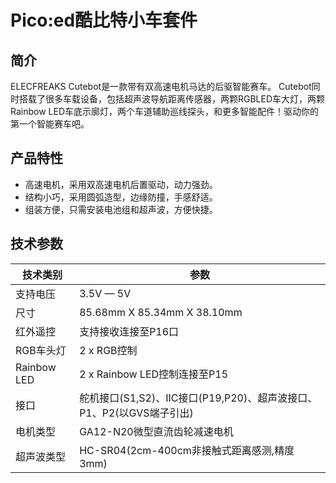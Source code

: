 ﻿---
sidebar_position: 1
sidebar_label: Pico:ed酷比特小车套件
---
# Pico:ed酷比特小车套件
## 简介
ELECFREAKS Cutebot是一款带有双高速电机马达的后驱智能赛车。
Cutebot同时搭载了很多车载设备，包括超声波导航距离传感器，两颗RGBLED车大灯，两颗Rainbow LED车底示廓灯，两个车道辅助巡线探头，和更多智能配件！驱动你的第一个智能赛车吧。

## 产品特性

- 高速电机，采用双高速电机后置驱动，动力强劲。
- 结构小巧，采用圆弧造型，边缘防撞，手感舒适。
- 组装方便，只需安装电池组和超声波，方便快捷。
## 技术参数
| **技术类别** | **参数** |
| --- | --- |
| 支持电压 | 3.5V — 5V |
| 尺寸 | 85.68mm X 85.34mm X 38.10mm |
| 红外遥控 | 支持接收连接至P16口 |
| RGB车头灯 | 2 x RGB控制 |
| Rainbow LED | 2 x Rainbow LED控制连接至P15 |
| 接口 | 舵机接口(S1,S2)、IIC接口(P19,P20)、超声波接口、P1、P2(以GVS端子引出) |
| 电机类型 | GA12-N20微型直流齿轮减速电机 |
| 超声波类型 | HC-SR04(2cm-400cm非接触式距离感测,精度3mm) |
